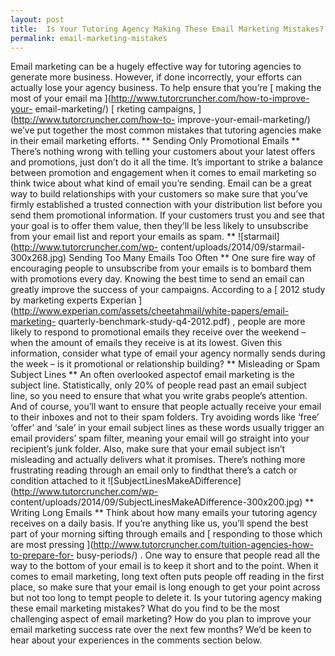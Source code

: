```yaml
---
layout: post
title:  Is Your Tutoring Agency Making These Email Marketing Mistakes?
permalink: email-marketing-mistakes
---
```

Email marketing can be a hugely effective way for tutoring agencies to
generate more business. However, if done incorrectly, your efforts can
actually lose your agency business. To help ensure that you’re [ making the
most of your email ma ](http://www.tutorcruncher.com/how-to-improve-your-
email-marketing/) [ rketing campaigns, ](http://www.tutorcruncher.com/how-to-
improve-your-email-marketing/) we’ve put together the most common mistakes
that tutoring agencies make in their email marketing efforts. ** Sending Only
Promotional Emails ** There’s nothing wrong with telling your customers about
your latest offers and promotions, just don’t do it all the time. It’s
important to strike a balance between promotion and engagement when it comes
to email marketing so think twice about what kind of email you’re sending.
Email can be a great way to build relationships with your customers so make
sure that you’ve firmly established a trusted connection with your
distribution list before you send them promotional information. If your
customers trust you and see that your goal is to offer them value, then
they’ll be less likely to unsubscribe from your email list and report your
emails as spam. ** ![starmail](http://www.tutorcruncher.com/wp-
content/uploads/2014/09/starmail-300x268.jpg) Sending Too Many Emails Too
Often ** One sure fire way of encouraging people to unsubscribe from your
emails is to bombard them with promotions every day. Knowing the best time to
send an email can greatly improve the success of your campaigns. According to
a [ 2012 study by marketing experts Experian
](http://www.experian.com/assets/cheetahmail/white-papers/email-marketing-
quarterly-benchmark-study-q4-2012.pdf) , people are more likely to respond to
promotional emails they receive over the weekend – when the amount of emails
they receive is at its lowest. Given this information, consider what type of
email your agency normally sends during the week – is it promotional or
relationship building? ** Misleading or Spam Subject Lines ** An often
overlooked aspectof email marketing is the subject line. Statistically, only
20% of people read past an email subject line, so you need to ensure that what
you write grabs people’s attention. And of course, you’ll want to ensure that
people actually receive your email to their inboxes and not to their spam
folders. Try avoiding words like ‘free’ ‘offer’ and ‘sale’ in your email
subject lines as these words usually trigger an email providers’ spam filter,
meaning your email will go straight into your recipient’s junk folder. Also,
make sure that your email subject isn’t misleading and actually delivers what
it promises. There’s nothing more frustrating reading through an email only to
findthat there’s a catch or condition attached to it
![SubjectLinesMakeADifference](http://www.tutorcruncher.com/wp-
content/uploads/2014/09/SubjectLinesMakeADifference-300x200.jpg) ** Writing
Long Emails ** Think about how many emails your tutoring agency receives on a
daily basis. If you’re anything like us, you’ll spend the best part of your
morning sifting through emails and [ responding to those which are most
pressing ](http://www.tutorcruncher.com/tuition-agencies-how-to-prepare-for-
busy-periods/) . One way to ensure that people read all the way to the bottom
of your email is to keep it short and to the point. When it comes to email
marketing, long text often puts people off reading in the first place, so make
sure that your email is long enough to get your point across but not too long
to tempt people to delete it. Is your tutoring agency making these email
marketing mistakes? What do you find to be the most challenging aspect of
email marketing? How do you plan to improve your email marketing success rate
over the next few months? We’d be keen to hear about your experiences in the
comments section below.

